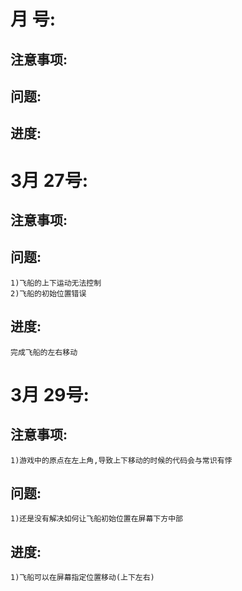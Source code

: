 #  月 号:
## 注意事项:
## 问题:
## 进度:



#  3月 27号:
## 注意事项:
## 问题:
    1)飞船的上下运动无法控制
    2)飞船的初始位置错误
##  进度:
    完成飞船的左右移动



#  3月 29号:
## 注意事项:
    1)游戏中的原点在左上角,导致上下移动的时候的代码会与常识有悖
## 问题:
    1)还是没有解决如何让飞船初始位置在屏幕下方中部
## 进度:
    1)飞船可以在屏幕指定位置移动(上下左右)